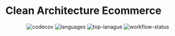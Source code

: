 # Clean Architecture Ecommerce

<div align="center">
  <img src="https://codecov.io/gh/liverday/clean-arch-ecommerce/branch/master/graph/badge.svg?token=MUG5Z85Y3S)](https://codecov.io/gh/liverday/clean-arch-ecommerce" alt="codecov">
  <img src="https://img.shields.io/github/languages/count/liverday/clean-arch-ecommerce" alt="languages">
  <img src="https://img.shields.io/github/languages/top/liverday/clean-arch-ecommerce" alt="top-lanague">
  <img src="https://github.com/liverday/clean-arch-ecommerce/actions/workflows/test.yml/badge.svg" alt="workflow-status">
</div>
